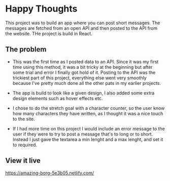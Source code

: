 # Happy Thoughts

 This project was to build an app where you can post short messages. The messages are fetched from an open API and then posted to the API from the website. THe project is build in React.

## The problem

- This was the first time as I posted data to an API. Since it was my first time using this method, it was a bit tricky at the beginning but after some trial and error I finally got hold of it. Posting to the API was the trickiest part of this project, everything else went very smoothly because I've pretty much done all the other pats in my earlier projects. 

- The app is build to look like a given design, I also added some extra design elements such as hover effects etc. 

- I chose to do the stretch goal with a character counter, so the user know how many characters they have written, as I thought it was a nice touch to the site. 

- If I had more time on this project I would include an error message to the user if they were to try to post a message that's to long or to short. Instead I just gave the textarea a min lenght and a max lenght, and set it to required. 

## View it live

https://amazing-borg-5e3b05.netlify.com/
